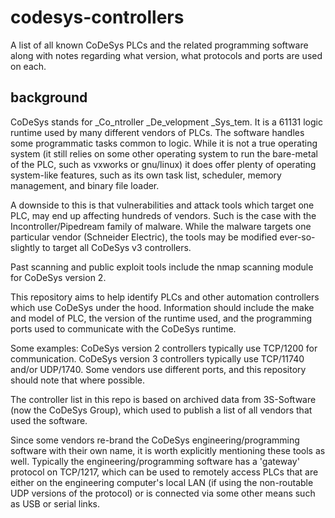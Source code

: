 # codesys-controllers
A list of all known CoDeSys PLCs and the related programming software along with notes regarding what version, what protocols and ports are used on each.
## background
CoDeSys stands for _Co_ntroller _De_velopment _Sys_tem. It is a 61131 logic runtime used by many different vendors of PLCs. The software handles some programmatic tasks common to logic. While it is not a true operating system (it still relies on some other operating system to run the bare-metal of the PLC, such as vxworks or gnu/linux) it does offer plenty of operating system-like features, such as its own task list, scheduler, memory management, and binary file loader.

A downside to this is that vulnerabilities and attack tools which target one PLC, may end up affecting hundreds of vendors. Such is the case with the Incontroller/Pipedream family of malware. While the malware targets one particular vendor (Schneider Electric), the tools may be modified ever-so-slightly to target all CoDeSys v3 controllers.

Past scanning and public exploit tools include the nmap scanning module for CoDeSys version 2.

This repository aims to help identify PLCs and other automation controllers which use CoDeSys under the hood. Information should include the make and model of PLC, the version of the runtime used, and the programming ports used to communicate with the CoDeSys runtime.

Some examples: CoDeSys version 2 controllers typically use TCP/1200 for communication. CoDeSys version 3 controllers typically use TCP/11740 and/or UDP/1740. Some vendors use different ports, and this repository should note that where possible.

The controller list in this repo is based on archived data from 3S-Software (now the CoDeSys Group), which used to publish a list of all vendors that used the software.

Since some vendors re-brand the CoDeSys engineering/programming software with their own name, it is worth explicitly mentioning these tools as well. Typically the engineering/programming software has a 'gateway' protocol on TCP/1217, which can be used to remotely access PLCs that are either on the engineering computer's local LAN (if using the non-routable UDP versions of the protocol) or is connected via some other means such as USB or serial links.
